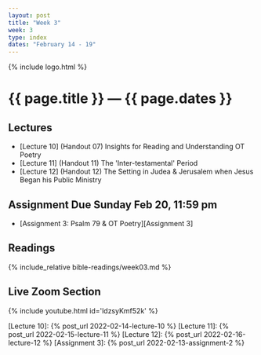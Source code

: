 ```yaml
---
layout: post
title: "Week 3"
week: 3
type: index
dates: "February 14 - 19"
---
```


{% include logo.html %}

# {{ page.title }} &mdash; {{ page.dates }}

## Lectures

- [Lecture 10] (Handout 07) Insights for Reading and Understanding OT Poetry
- [Lecture 11] (Handout 11) The 'Inter-testamental' Period
- [Lecture 12] (Handout 12) The Setting in Judea & Jerusalem when Jesus Began his Public Ministry

## Assignment Due Sunday Feb 20, 11:59 pm

- [Assignment 3: Psalm 79 & OT Poetry][Assignment 3]

## Readings

{% include_relative bible-readings/week03.md %}

## Live Zoom Section

{% include youtube.html id='ldzsyKmf52k' %}

[Lecture 10]: {% post_url 2022-02-14-lecture-10 %}
[Lecture 11]: {% post_url 2022-02-15-lecture-11 %}
[Lecture 12]: {% post_url 2022-02-16-lecture-12 %}
[Assignment 3]: {% post_url 2022-02-13-assignment-2 %}